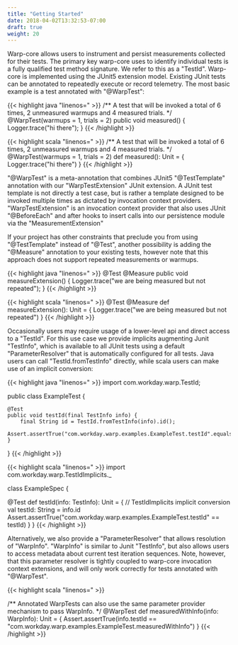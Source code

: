 ```yaml
---
title: "Getting Started"
date: 2018-04-02T13:32:53-07:00
draft: true
weight: 20
---
```


Warp-core allows users to instrument and persist measurements collected for their tests. The primary key warp-core uses
to identify individual tests is a fully qualified test method signature. We refer to this as a "TestId".
Warp-core is implemented using the JUnit5 extension model. Existing JUnit tests can be annotated to repeatedly execute or record telemetry.
The most basic example is a test annotated with "@WarpTest":

{{< highlight java "linenos=" >}}
    /** A test that will be invoked a total of 6 times, 2 unmeasured warmups and 4 measured trials. */
    @WarpTest(warmups = 1, trials = 2)
    public void measured() {
        Logger.trace("hi there");
    }
{{< /highlight >}}


{{< highlight scala "linenos=" >}}
    /** A test that will be invoked a total of 6 times, 2 unmeasured warmups and 4 measured trials. */
    @WarpTest(warmups = 1, trials = 2)
    def measured(): Unit = {
        Logger.trace("hi there")
    }
{{< /highlight >}}

"@WarpTest" is a meta-annotation that combines JUnit5 "@TestTemplate" annotation with our "WarpTestExtension" JUnit extension.
A JUnit test template is not directly a test case, but is rather a template designed to be invoked multiple times as dictated by
invocation context providers.
"WarpTestExtension" is an invocation context provider that also uses JUnit "@BeforeEach" and after hooks to insert calls into our persistence module via the "MeasurementExtension"

If your project has other constraints that preclude you from using "@TestTemplate" instead of "@Test", another possibility is
adding the "@Measure" annotation to your existing tests, however note that this approach does not support repeated measurements or warmups. 

{{< highlight java "linenos=" >}}
    @Test
    @Measure
    public void measureExtension() {
        Logger.trace("we are being measured but not repeated");
    }
{{< /highlight >}}


{{< highlight scala "linenos=" >}}
    @Test
    @Measure
    def measureExtension(): Unit = {
        Logger.trace("we are being measured but not repeated")
    }
{{< /highlight >}}


Occasionally users may require usage of a lower-level api and direct access to a "TestId". For this use case we provide implicits
augmenting Junit "TestInfo", which is available to all JUnit tests using a default "ParameterResolver" that is automatically configured
for all tests. Java users can call "TestId.fromTestInfo" directly, while scala users can make use of an implicit conversion:

{{< highlight java "linenos=" >}}
import com.workday.warp.TestId;

public class ExampleTest {

    @Test
    public void testId(final TestInfo info) {
        final String id = TestId.fromTestInfo(info).id();
        Assert.assertTrue("com.workday.warp.examples.ExampleTest.testId".equals(id));
    }
}
{{< /highlight >}}

{{< highlight scala "linenos=" >}}
import com.workday.warp.TestIdImplicits._

class ExampleSpec {

  @Test
  def testId(info: TestInfo): Unit = {
    // TestIdImplicits implicit conversion
    val testId: String = info.id
    Assert.assertTrue("com.workday.warp.examples.ExampleTest.testId" == testId)
  }
}
{{< /highlight >}}

Alternatively, we also provide a "ParameterResolver" that allows resolution of "WarpInfo". "WarpInfo" is similar to Junit "TestInfo", but
also allows users to access metadata about current test iteration sequences. Note, however, that this parameter resolver is tightly coupled
to warp-core invocation context extensions, and will only work correctly for tests annotated with "@WarpTest".

{{< highlight scala "linenos=" >}}

  /** Annotated WarpTests can also use the same parameter provider mechanism to pass WarpInfo. */
  @WarpTest
  def measuredWithInfo(info: WarpInfo): Unit = {
    Assert.assertTrue(info.testId == "com.workday.warp.examples.ExampleTest.measuredWithInfo")
  }
{{< /highlight >}}